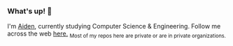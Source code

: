 ### What's up! 👋
I'm [Aiden](https://aidenkt.com), currently studying Computer Science & Engineering. Follow me across the web [here.](https://aiden.social)
<sub>Most of my repos here are private or are in private organizations.</sub>

<!--
**aidenkt/aidenkt** is a ✨ _special_ ✨ repository because its `README.md` (this file) appears on your GitHub profile.

Here are some ideas to get you started:

- 🔭 I’m currently working on ...
- 🌱 I’m currently learning ...
- 👯 I’m looking to collaborate on ...
- 🤔 I’m looking for help with ...
- 💬 Ask me about ...
- 📫 How to reach me: ...
- 😄 Pronouns: ...
- ⚡ Fun fact: ...
-->
